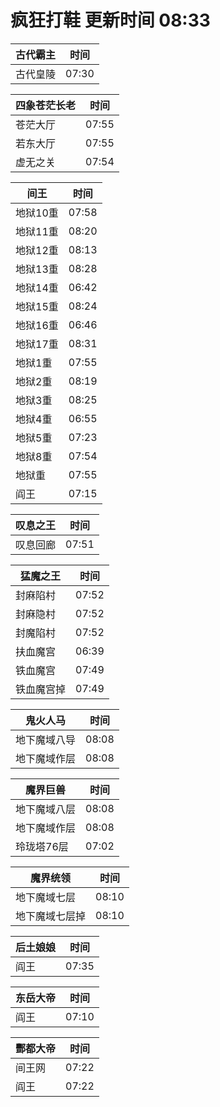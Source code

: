 # 疯狂打鞋 更新时间 08:33

| 古代霸主   | 时间    |
|--------|-------|
| 古代皇陵 | 07:30 |

| 四象苍茫长老   | 时间    |
|--------|-------|
| 苍茫大厅 | 07:55 |
| 若东大厅 | 07:55 |
| 虚无之关 | 07:54 |

| 间王   | 时间    |
|--------|-------|
| 地狱10重 | 07:58 |
| 地狱11重 | 08:20 |
| 地狱12重 | 08:13 |
| 地狱13重 | 08:28 |
| 地狱14重 | 06:42 |
| 地狱15重 | 08:24 |
| 地狱16重 | 06:46 |
| 地狱17重 | 08:31 |
| 地狱1重 | 07:55 |
| 地狱2重 | 08:19 |
| 地狱3重 | 08:25 |
| 地狱4重 | 06:55 |
| 地狱5重 | 07:23 |
| 地狱8重 | 07:54 |
| 地狱重 | 07:55 |
| 阎王 | 07:15 |

| 叹息之王   | 时间    |
|--------|-------|
| 叹息回廊 | 07:51 |

| 猛魔之王   | 时间    |
|--------|-------|
| 封麻陷村 | 07:52 |
| 封麻隐村 | 07:52 |
| 封魔陷村 | 07:52 |
| 扶血魔宫 | 06:39 |
| 铁血魔宫 | 07:49 |
| 铁血魔宫掉 | 07:49 |

| 鬼火人马   | 时间    |
|--------|-------|
| 地下魔域八导 | 08:08 |
| 地下魔域作层 | 08:08 |

| 魔界巨兽   | 时间    |
|--------|-------|
| 地下魔域八层 | 08:08 |
| 地下魔域作层 | 08:08 |
| 玲珑塔76层 | 07:02 |

| 魔界统领   | 时间    |
|--------|-------|
| 地下魔域七层 | 08:10 |
| 地下魔域七层掉 | 08:10 |

| 后土娘娘   | 时间    |
|--------|-------|
| 阎王 | 07:35 |

| 东岳大帝   | 时间    |
|--------|-------|
| 阎王 | 07:10 |

| 酆都大帝   | 时间    |
|--------|-------|
| 间王网 | 07:22 |
| 阎王 | 07:22 |